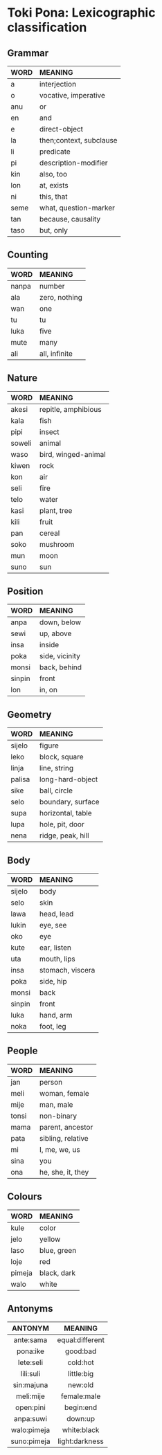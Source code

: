 # Toki Pona: Lexicographic classification


## Grammar

| WORD    | MEANING                 |
| :------ | :---------------------- |
| a       | interjection            |
| o       | vocative, imperative    |
| anu     | or                      |
| en      | and                     |
| e       | direct-object           |
| la      | then;context, subclause |
| li      | predicate               |
| pi      | description-modifier    |
| kin     | also, too               |
| lon     | at, exists              |
| ni      | this, that              |
| seme    | what, question-marker   |
| tan     | because, causality      |
| taso    | but, only               |


## Counting

| WORD    | MEANING         |
| :------ | :-------------- |
| nanpa   | number          |
| ala     | zero, nothing   |
| wan     | one             |
| tu      | tu              |
| luka    | five            |
| mute    | many            |
| ali     | all, infinite   |


## Nature

| WORD    | MEANING             |
| :------ | :------------------ |
| akesi   | repitle, amphibious |
| kala    | fish                |
| pipi    | insect              |
| soweli  | animal              |
| waso    | bird, winged-animal |
| kiwen   | rock                |
| kon     | air                 |
| seli    | fire                |
| telo    | water               |
| kasi    | plant, tree         |
| kili    | fruit               |
| pan     | cereal              |
| soko    | mushroom            |
| mun     | moon                |
| suno    | sun                 |


## Position

| WORD    | MEANING
| :------ | :------------------ |
| anpa    | down, below         |
| sewi    | up, above           |
| insa    | inside              |
| poka    | side, vicinity      |
| monsi   | back, behind        |
| sinpin  | front               |
| lon     | in, on              |


## Geometry

| WORD    | MEANING             |
| :------ | :------------------ |
| sijelo  | figure              |
| leko    | block, square       |
| linja   | line, string        |
| palisa  | long-hard-object    |
| sike    | ball, circle        |
| selo    | boundary, surface   |
| supa    | horizontal, table   |
| lupa    | hole, pit, door     |
| nena    | ridge, peak, hill   |


## Body

| WORD    | MEANING             |
| :------ | :------------------ |
| sijelo  | body                |
| selo    | skin                |
| lawa    | head, lead          |
| lukin   | eye, see            |
| oko     | eye                 |
| kute    | ear, listen         |
| uta     | mouth, lips         |
| insa    | stomach, viscera    |
| poka    | side, hip           |
| monsi   | back                |
| sinpin  | front               |
| luka    | hand, arm           |
| noka    | foot, leg           |


## People

| WORD    | MEANING             |
| :------ | :------------------ |
| jan     | person              |
| meli    | woman, female       |
| mije    | man, male           |
| tonsi   | non-binary          |
| mama    | parent, ancestor    |
| pata    | sibling, relative   |
| mi      | I, me, we, us       |
| sina    | you                 |
| ona     | he, she, it, they   |


## Colours                       

| WORD    | MEANING             |
| :------ | :------------------ |
| kule    | color               |
| jelo    | yellow              |
| laso    | blue, green         |
| loje    | red                 |
| pimeja  | black, dark         |
| walo    | white               |



## Antonyms

| ANTONYM     | MEANING         |
| :---------: | :-------------: |
| ante:sama   |  equal:different| 
| pona:ike    |   good:bad      |
| lete:seli   |   cold:hot      |
| lili:suli   | little:big      |
|  sin:majuna |    new:old      |
| meli:mije   | female:male     |
| open:pini   |  begin:end      |
| anpa:suwi   |   down:up       |
| walo:pimeja |  white:black    |
| suno:pimeja |  light:darkness |
